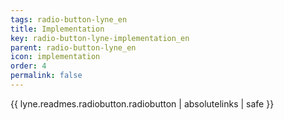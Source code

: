 ```yaml
---
tags: radio-button-lyne_en
title: Implementation
key: radio-button-lyne-implementation_en
parent: radio-button-lyne_en
icon: implementation
order: 4
permalink: false  
---
```

{{ lyne.readmes.radiobutton.radiobutton | absolutelinks | safe }}


